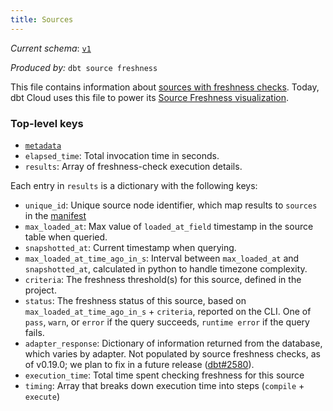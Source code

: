 ```yaml
---
title: Sources
---
```


_Current schema_: [`v1`](https://schemas.getdbt.com/dbt/sources/v1.json)

_Produced by:_ `dbt source freshness`

This file contains information about [sources with freshness checks](using-sources#snapshotting-source-data-freshness). Today, dbt Cloud uses this file to power its [Source Freshness visualization](cloud-snapshotting-source-freshness).

### Top-level keys

- [`metadata`](dbt-artifacts#common-metadata)
- `elapsed_time`: Total invocation time in seconds.
- `results`: Array of freshness-check execution details.

Each entry in `results` is a dictionary with the following keys:

- `unique_id`: Unique source node identifier, which map results to `sources` in the [manifest](manifest-json)
- `max_loaded_at`: Max value of `loaded_at_field` timestamp in the source table when queried.
- `snapshotted_at`: Current timestamp when querying.
- `max_loaded_at_time_ago_in_s`: Interval between `max_loaded_at` and `snapshotted_at`, calculated in python to handle timezone complexity.
- `criteria`: The freshness threshold(s) for this source, defined in the project.
- `status`: The freshness status of this source, based on `max_loaded_at_time_ago_in_s` + `criteria`, reported on the CLI. One of `pass`, `warn`, or `error` if the query succeeds, `runtime error` if the query fails.
- `adapter_response`: Dictionary of information returned from the database, which varies by adapter. Not populated by source freshness checks, as of v0.19.0; we plan to fix in a future release ([dbt#2580](https://github.com/dbt-labs/dbt/issues/2580)).
- `execution_time`: Total time spent checking freshness for this source
- `timing`: Array that breaks down execution time into steps (`compile` + `execute`)
